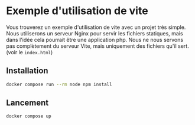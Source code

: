# Exemple d'utilisation de vite

Vous trouverez un exemple d'utilisation de vite avec un projet très simple.  
Nous utiliserons un serveur Nginx pour servir les fichiers statiques, mais dans l'idée cela pourrait être une application php.
Nous ne nous servons pas complètement du serveur Vite, mais uniquement des fichiers qu'il sert. (voir le `index.html`)

## Installation
```bash
docker compose run --rm node npm install
```

## Lancement
```bash
docker compose up
```